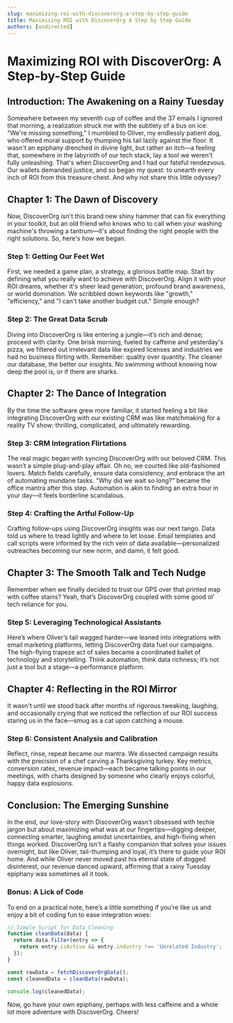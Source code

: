 ```yaml
---
slug: maximizing-roi-with-discoverorg-a-step-by-step-guide
title: Maximizing ROI with DiscoverOrg A Step by Step Guide
authors: [undirected]
---
```



# Maximizing ROI with DiscoverOrg: A Step-by-Step Guide

## Introduction: The Awakening on a Rainy Tuesday

Somewhere between my seventh cup of coffee and the 37 emails I ignored that morning, a realization struck me with the subtlety of a bus on ice: "We're missing something," I mumbled to Oliver, my endlessly patient dog, who offered moral support by thumping his tail lazily against the floor. It wasn't an epiphany drenched in divine light, but rather an itch—a feeling that, somewhere in the labyrinth of our tech stack, lay a tool we weren't fully unleashing. That's when DiscoverOrg and I had our fateful rendezvous. Our wallets demanded justice, and so began my quest: to unearth every inch of ROI from this treasure chest. And why not share this little odyssey? 

## Chapter 1: The Dawn of Discovery

Now, DiscoverOrg isn't this brand new shiny hammer that can fix everything in your toolkit, but an old friend who knows who to call when your washing machine's throwing a tantrum—it's about finding the right people with the right solutions. So, here's how we began.

### Step 1: Getting Our Feet Wet

First, we needed a game plan, a strategy, a glorious battle map. Start by defining what you really want to achieve with DiscoverOrg. Align it with your ROI dreams, whether it's sheer lead generation, profound brand awareness, or world domination. We scribbled down keywords like "growth," "efficiency," and "I can't take another budget cut." Simple enough?

### Step 2: The Great Data Scrub

Diving into DiscoverOrg is like entering a jungle—it’s rich and dense; proceed with clarity. One brisk morning, fueled by caffeine and yesterday's pizza, we filtered out irrelevant data like expired licenses and industries we had no business flirting with. Remember: quality over quantity. The cleaner our database, the better our insights. No swimming without knowing how deep the pool is, or if there are sharks.

## Chapter 2: The Dance of Integration

By the time the software grew more familiar, it started feeling a bit like integrating DiscoverOrg with our existing CRM was like matchmaking for a reality TV show: thrilling, complicated, and ultimately rewarding.

### Step 3: CRM Integration Flirtations

The real magic began with syncing DiscoverOrg with our beloved CRM. This wasn’t a simple plug-and-play affair. Oh no, we courted like old-fashioned lovers. Match fields carefully, ensure data consistency, and embrace the art of automating mundane tasks. "Why did we wait so long?" became the office mantra after this step. Automation is akin to finding an extra hour in your day—it feels borderline scandalous.

### Step 4: Crafting the Artful Follow-Up

Crafting follow-ups using DiscoverOrg insights was our next tango. Data told us where to tread lightly and where to let loose. Email templates and call scripts were informed by the rich vein of data available—personalized outreaches becoming our new norm, and damn, it felt good.

## Chapter 3: The Smooth Talk and Tech Nudge

Remember when we finally decided to trust our GPS over that printed map with coffee stains? Yeah, that’s DiscoverOrg coupled with some good ol' tech reliance for you.

### Step 5: Leveraging Technological Assistants

Here’s where Oliver’s tail wagged harder—we leaned into integrations with email marketing platforms, letting DiscoverOrg data fuel our campaigns. The high-flying trapeze act of sales became a coordinated ballet of technology and storytelling. Think automation, think data richness; it’s not just a tool but a stage—a performance platform. 

## Chapter 4: Reflecting in the ROI Mirror

It wasn't until we stood back after months of rigorous tweaking, laughing, and occasionally crying that we noticed the reflection of our ROI success staring us in the face—smug as a cat upon catching a mouse.

### Step 6: Consistent Analysis and Calibration

Reflect, rinse, repeat became our mantra. We dissected campaign results with the precision of a chef carving a Thanksgiving turkey. Key metrics, conversion rates, revenue impact—each became talking points in our meetings, with charts designed by someone who clearly enjoys colorful, happy data explosions.

## Conclusion: The Emerging Sunshine

In the end, our love-story with DiscoverOrg wasn't obsessed with techie jargon but about maximizing what was at our fingertips—digging deeper, connecting smarter, laughing amidst uncertainties, and high-fiving when things worked. DiscoverOrg isn't a flashy companion that solves your issues overnight, but like Oliver, tail-thumping and loyal, it’s there to guide your ROI home. And while Oliver never moved past his eternal state of dogged disinterest, our revenue danced upward, affirming that a rainy Tuesday epiphany was sometimes all it took.

### Bonus: A Lick of Code

To end on a practical note, here’s a little something if you're like us and enjoy a bit of coding fun to ease integration woes:

```javascript
// Simple Script for Data Cleaning
function cleanData(data) {
  return data.filter(entry => {
    return entry.isActive && entry.industry !== 'Unrelated Industry';
  });
}

const rawData = fetchDiscoverOrgData();
const cleanedData = cleanData(rawData);

console.log(cleanedData);
```

Now, go have your own epiphany, perhaps with less caffeine and a whole lot more adventure with DiscoverOrg. Cheers!